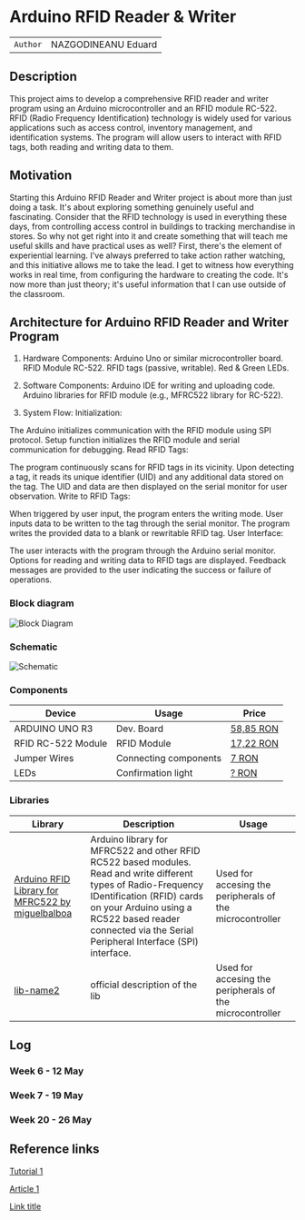 # Arduino RFID Reader & Writer

| | |
|-|-|
|`Author` | NAZGODINEANU Eduard

## Description
This project aims to develop a comprehensive RFID reader and writer program using an Arduino microcontroller and an RFID module RC-522. RFID (Radio Frequency Identification) technology is widely used for various applications such as access control, inventory management, and identification systems. The program will allow users to interact with RFID tags, both reading and writing data to them.

## Motivation
Starting this Arduino RFID Reader and Writer project is about more than just doing a task. It's about exploring something genuinely useful and fascinating. Consider that the RFID technology is used in everything these days, from controlling access control in buildings to tracking merchandise in stores. So why not get right into it and create something that will teach me useful skills and have practical uses as well?
First, there's the element of experiential learning. I've always preferred to take action rather watching, and this initiative allows me to take the lead. I get to witness how everything works in real time, from configuring the hardware to creating the code. It's now more than just theory; it's useful information that I can use outside of the classroom.

## Architecture for Arduino RFID Reader and Writer Program

1. Hardware Components:
Arduino Uno or similar microcontroller board.
RFID Module RC-522.
RFID tags (passive, writable).
Red & Green LEDs.

3. Software Components:
Arduino IDE for writing and uploading code.
Arduino libraries for RFID module (e.g., MFRC522 library for RC-522).

4. System Flow:
Initialization:

The Arduino initializes communication with the RFID module using SPI protocol.
Setup function initializes the RFID module and serial communication for debugging.
Read RFID Tags:

The program continuously scans for RFID tags in its vicinity.
Upon detecting a tag, it reads its unique identifier (UID) and any additional data stored on the tag.
The UID and data are then displayed on the serial monitor for user observation.
Write to RFID Tags:

When triggered by user input, the program enters the writing mode.
User inputs data to be written to the tag through the serial monitor.
The program writes the provided data to a blank or rewritable RFID tag.
User Interface:

The user interacts with the program through the Arduino serial monitor.
Options for reading and writing data to RFID tags are displayed.
Feedback messages are provided to the user indicating the success or failure of operations.

### Block diagram

<!-- Make sure the path to the picture is correct -->
![Block Diagram](schematics/block_diagram.png)

### Schematic
![Schematic](am-projet-Gited03/Schematic1.png)

### Components


<!-- This is just an example, fill in with your actual components -->

| Device | Usage | Price |
|--------|--------|-------|
| ARDUINO UNO R3 | Dev. Board | [58,85 RON](https://cleste.ro/arduino-uno-r3-atmega328p.html?gad_source=1&gclid=Cj0KCQjwjLGyBhCYARIsAPqTz1-9Vd-pLCiuJRZJj9XcePhA6T4gauvL9_tl6sYxR0DVBgq1AqwPgLQaAlqLEALw_wcB) |
| RFID RC-522 Module | RFID Module | [17,22 RON](https://cleste.ro/modul-rfid-cu-card-si-tag.html?gad_source=1&gclid=Cj0KCQjwjLGyBhCYARIsAPqTz1-gAFBNIGO0nOHHEiM3wtmZP5jT_64Pw6Dbbe1O_AOkRPs7MY0QDLwaArPtEALw_wcB) |
| Jumper Wires | Connecting components | [7 RON](https://www.optimusdigital.ro/ro/fire-fire-mufate/884-set-fire-tata-tata-40p-10-cm.html?search_query=set+fire&results=110) |
| LEDs | Confirmation light | [? RON]() |

### Libraries

<!-- This is just an example, fill in the table with your actual components -->

| Library | Description | Usage |
|---------|-------------|-------|
| [Arduino RFID Library for MFRC522 by miguelbalboa](https://github.com/miguelbalboa/rfid) | Arduino library for MFRC522 and other RFID RC522 based modules. Read and write different types of Radio-Frequency IDentification (RFID) cards on your Arduino using a RC522 based reader connected via the Serial Peripheral Interface (SPI) interface. | Used for accesing the peripherals of the microcontroller  |
| [lib-name2](link-to-lib) | official description of the lib | Used for accesing the peripherals of the microcontroller  |

## Log

<!-- write every week your progress here -->

### Week 6 - 12 May

### Week 7 - 19 May

### Week 20 - 26 May


## Reference links

<!-- Fill in with appropriate links and link titles -->

[Tutorial 1](https://www.youtube.com/watch?v=wdgULBpRoXk&t=1s&ab_channel=BenEater)

[Article 1](https://www.explainthatstuff.com/induction-motors.html)

[Link title](https://projecthub.arduino.cc/)
